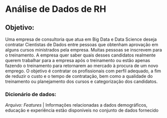 # Análise de Dados de RH
## Objetivo:
Uma empresa de consultoria que atua em Big Data e Data Science deseja contratar Cientistas de Dados entre pessoas que obtenham aprovação em alguns cursos ministrados pela empresa. Muitas pessoas se inscrevem para o treinamento. A empresa quer saber quais desses candidatos realmente querem trabalhar para a empresa após o treinamento ou estão apenas fazendo o treinamento para retornarem ao mercado à procura de um novo emprego. O objetivo é contratar os profissionais com perfil adequado, a fim de reduzir o custo e o tempo de contratação, bem como a qualidade do treinamento ou planejamento dos cursos e categorização dos candidatos.
### Dicionário de dados:
*Arquivo: Features* | Informações relacionadas a dados demográficos, educação e experiência estão 
disponíveis no conjunto de dados fornecido
